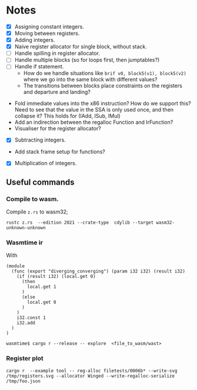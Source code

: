# Notes

- [x] Assigning constant integers.
- [x] Moving between registers.
- [x] Adding integers.
- [x] Naive register allocator for single block, without stack.
- [ ] Handle spilling in register allocator.
- [ ] Handle multiple blocks (so for loops first, then jumptables?)
- [ ] Handle if statement.
    - How do we handle situations like `brif v0, block5(v1), block5(v2)` where we go into the same
      block with different values?
    - The transitions between blocks place constraints on the registers and departure and landing?
- Fold immediate values into the x86 instruction? How do we support this? Need to see that the value
  in the SSA is only used once, and then collapse it? This holds for (IAdd, ISub, IMul)
- Add an indirection between the regalloc Function and IrFunction?
- Visualiser for the register allocator?
- [x] Subtracting integers.
- Add stack frame setup for functions?
- [x] Multiplication of integers.


## Useful commands

### Compile to wasm.
Compile `z.rs` to wasm32;
```
rustc z.rs  --edition 2021 --crate-type  cdylib --target wasm32-unknown-unknown
```

### Wasmtime ir

With
```wast
(module
  (func (export "diverging_converging") (param i32 i32) (result i32)
    (if (result i32) (local.get 0)
      (then
        local.get 1
      )
      (else
        local.get 0
      )
    )
    i32.const 1
    i32.add
  )
)
```

```
wasmtime$ cargo r --release -- explore  <file_to_wasm/wast>
```


### Register plot
```
cargo r  --example tool -- reg-alloc filetests/0006b* --write-svg /tmp/registers.svg --allocator Winged --write-regalloc-serialize /tmp/foo.json
```
